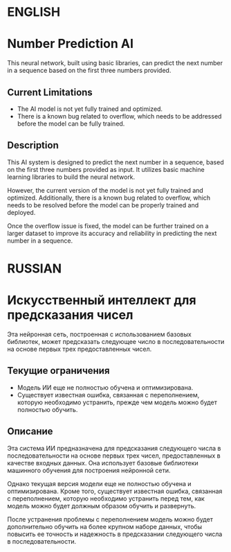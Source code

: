 # ENGLISH

# Number Prediction AI

This neural network, built using basic libraries, can predict the next number in a sequence based on the first three numbers provided.

## Current Limitations

- The AI model is not yet fully trained and optimized.
- There is a known bug related to overflow, which needs to be addressed before the model can be fully trained.

## Description

This AI system is designed to predict the next number in a sequence, based on the first three numbers provided as input. It utilizes basic machine learning libraries to build the neural network.

However, the current version of the model is not yet fully trained and optimized. Additionally, there is a known bug related to overflow, which needs to be resolved before the model can be properly trained and deployed.

Once the overflow issue is fixed, the model can be further trained on a larger dataset to improve its accuracy and reliability in predicting the next number in a sequence.



# RUSSIAN

# Искусственный интеллект для предсказания чисел

Эта нейронная сеть, построенная с использованием базовых библиотек, может предсказать следующее число в последовательности на основе первых трех предоставленных чисел.

## Текущие ограничения

- Модель ИИ еще не полностью обучена и оптимизирована.
- Существует известная ошибка, связанная с переполнением, которую необходимо устранить, прежде чем модель можно будет полностью обучить.

## Описание

Эта система ИИ предназначена для предсказания следующего числа в последовательности на основе первых трех чисел, предоставленных в качестве входных данных. Она использует базовые библиотеки машинного обучения для построения нейронной сети.

Однако текущая версия модели еще не полностью обучена и оптимизирована. Кроме того, существует известная ошибка, связанная с переполнением, которую необходимо устранить перед тем, как модель можно будет должным образом обучить и развернуть.

После устранения проблемы с переполнением модель можно будет дополнительно обучить на более крупном наборе данных, чтобы повысить ее точность и надежность в предсказании следующего числа в последовательности.
